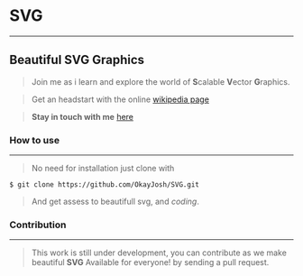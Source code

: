 # SVG
---
## Beautiful SVG Graphics

> Join me as i learn and explore the world of **S**calable **V**ector **G**raphics.

> Get an headstart with the online [wikipedia page](https://en.wikipedia.org/wiki/Scalable_Vector_Graphics)

> **Stay in touch with me** [here](https://olatunjijoshua.com.ng)

### How to use
---
> No need for installation just clone with

`$ git clone https://github.com/OkayJosh/SVG.git`

> And get assess to beautifull svg, and *coding*.

### Contribution
---
> This work is still under development, you can contribute as we make beautiful **SVG** Available for everyone! by sending a pull request.